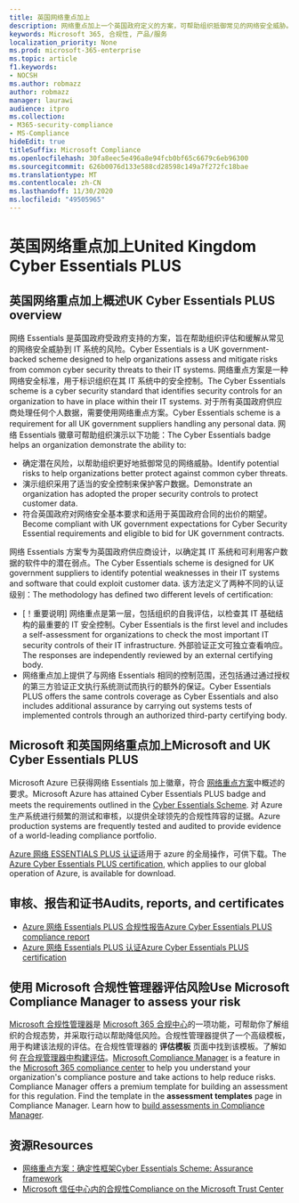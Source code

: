 ```yaml
---
title: 英国网络重点加上
description: 网络重点加上一个英国政府定义的方案，可帮助组织抵御常见的网络安全威胁。
keywords: Microsoft 365, 合规性, 产品/服务
localization_priority: None
ms.prod: microsoft-365-enterprise
ms.topic: article
f1.keywords:
- NOCSH
ms.author: robmazz
author: robmazz
manager: laurawi
audience: itpro
ms.collection:
- M365-security-compliance
- MS-Compliance
hideEdit: true
titleSuffix: Microsoft Compliance
ms.openlocfilehash: 30fa8eec5e496a8e94fcb0bf65c6679c6eb96300
ms.sourcegitcommit: 626b0076d133e588cd28598c149a7f272fc18bae
ms.translationtype: MT
ms.contentlocale: zh-CN
ms.lasthandoff: 11/30/2020
ms.locfileid: "49505965"
---
```

# <a name="united-kingdom-cyber-essentials-plus"></a><span data-ttu-id="81bf1-104">英国网络重点加上</span><span class="sxs-lookup"><span data-stu-id="81bf1-104">United Kingdom Cyber Essentials PLUS</span></span>

## <a name="uk-cyber-essentials-plus-overview"></a><span data-ttu-id="81bf1-105">英国网络重点加上概述</span><span class="sxs-lookup"><span data-stu-id="81bf1-105">UK Cyber Essentials PLUS overview</span></span>

<span data-ttu-id="81bf1-106">网络 Essentials 是英国政府受政府支持的方案，旨在帮助组织评估和缓解从常见的网络安全威胁到 IT 系统的风险。</span><span class="sxs-lookup"><span data-stu-id="81bf1-106">Cyber Essentials is a UK government-backed scheme designed to help organizations assess and mitigate risks from common cyber security threats to their IT systems.</span></span> <span data-ttu-id="81bf1-107">网络重点方案是一种网络安全标准，用于标识组织在其 IT 系统中的安全控制。</span><span class="sxs-lookup"><span data-stu-id="81bf1-107">The Cyber Essentials scheme is a cyber security standard that identifies security controls for an organization to have in place within their IT systems.</span></span> <span data-ttu-id="81bf1-108">对于所有英国政府供应商处理任何个人数据，需要使用网络重点方案。</span><span class="sxs-lookup"><span data-stu-id="81bf1-108">Cyber Essentials scheme is a requirement for all UK government suppliers handling any personal data.</span></span> <span data-ttu-id="81bf1-109">网络 Essentials 徽章可帮助组织演示以下功能：</span><span class="sxs-lookup"><span data-stu-id="81bf1-109">The Cyber Essentials badge helps an organization demonstrate the ability to:</span></span>

- <span data-ttu-id="81bf1-110">确定潜在风险，以帮助组织更好地抵御常见的网络威胁。</span><span class="sxs-lookup"><span data-stu-id="81bf1-110">Identify potential risks to help organizations better protect against common cyber threats.</span></span>
- <span data-ttu-id="81bf1-111">演示组织采用了适当的安全控制来保护客户数据。</span><span class="sxs-lookup"><span data-stu-id="81bf1-111">Demonstrate an organization has adopted the proper security controls to protect customer data.</span></span>
- <span data-ttu-id="81bf1-112">符合英国政府对网络安全基本要求和适用于英国政府合同的出价的期望。</span><span class="sxs-lookup"><span data-stu-id="81bf1-112">Become compliant with UK government expectations for Cyber Security Essential requirements and eligible to bid for UK government contracts.</span></span>

<span data-ttu-id="81bf1-113">网络 Essentials 方案专为英国政府供应商设计，以确定其 IT 系统和可利用客户数据的软件中的潜在弱点。</span><span class="sxs-lookup"><span data-stu-id="81bf1-113">The Cyber Essentials scheme is designed for UK government suppliers to identify potential weaknesses in their IT systems and software that could exploit customer data.</span></span> <span data-ttu-id="81bf1-114">该方法定义了两种不同的认证级别：</span><span class="sxs-lookup"><span data-stu-id="81bf1-114">The methodology has defined two different levels of certification:</span></span>

- <span data-ttu-id="81bf1-115">[！重要说明] 网络重点是第一层，包括组织的自我评估，以检查其 IT 基础结构的最重要的 IT 安全控制。</span><span class="sxs-lookup"><span data-stu-id="81bf1-115">Cyber Essentials is the first level and includes a self-assessment for organizations to check the most important IT security controls of their IT infrastructure.</span></span> <span data-ttu-id="81bf1-116">外部验证正文可独立查看响应。</span><span class="sxs-lookup"><span data-stu-id="81bf1-116">The responses are independently reviewed by an external certifying body.</span></span>
- <span data-ttu-id="81bf1-117">网络重点加上提供了与网络 Essentials 相同的控制范围，还包括通过通过授权的第三方验证正文执行系统测试而执行的额外的保证。</span><span class="sxs-lookup"><span data-stu-id="81bf1-117">Cyber Essentials PLUS offers the same controls coverage as Cyber Essentials and also includes additional assurance by carrying out systems tests of implemented controls through an authorized third-party certifying body.</span></span>

## <a name="microsoft-and-uk-cyber-essentials-plus"></a><span data-ttu-id="81bf1-118">Microsoft 和英国网络重点加上</span><span class="sxs-lookup"><span data-stu-id="81bf1-118">Microsoft and UK Cyber Essentials PLUS</span></span>

<span data-ttu-id="81bf1-119">Microsoft Azure 已获得网络 Essentials 加上徽章，符合 [网络重点方案](https://go.microsoft.com/fwlink/p/?linkid=2099398)中概述的要求。</span><span class="sxs-lookup"><span data-stu-id="81bf1-119">Microsoft Azure has attained Cyber Essentials PLUS badge and meets the requirements outlined in the [Cyber Essentials Scheme](https://go.microsoft.com/fwlink/p/?linkid=2099398).</span></span> <span data-ttu-id="81bf1-120">对 Azure 生产系统进行频繁的测试和审核，以提供全球领先的合规性阵容的证据。</span><span class="sxs-lookup"><span data-stu-id="81bf1-120">Azure production systems are frequently tested and audited to provide evidence of a world-leading compliance portfolio.</span></span>

<span data-ttu-id="81bf1-121">[Azure 网络 ESSENTIALS PLUS 认证](https://aka.ms/AzureCyberEPlusCert)适用于 azure 的全局操作，可供下载。</span><span class="sxs-lookup"><span data-stu-id="81bf1-121">The [Azure Cyber Essentials PLUS certification](https://aka.ms/AzureCyberEPlusCert), which applies to our global operation of Azure, is available for download.</span></span>

## <a name="audits-reports-and-certificates"></a><span data-ttu-id="81bf1-122">审核、报告和证书</span><span class="sxs-lookup"><span data-stu-id="81bf1-122">Audits, reports, and certificates</span></span>

- [<span data-ttu-id="81bf1-123">Azure 网络 Essentials PLUS 合规性报告</span><span class="sxs-lookup"><span data-stu-id="81bf1-123">Azure Cyber Essentials PLUS compliance report</span></span>](https://aka.ms/AzureCyberEPlusReport)
- [<span data-ttu-id="81bf1-124">Azure 网络 Essentials PLUS 认证</span><span class="sxs-lookup"><span data-stu-id="81bf1-124">Azure Cyber Essentials PLUS certification</span></span>](https://aka.ms/AzureCyberEPlusCert)

## <a name="use-microsoft-compliance-manager-to-assess-your-risk"></a><span data-ttu-id="81bf1-125">使用 Microsoft 合规性管理器评估风险</span><span class="sxs-lookup"><span data-stu-id="81bf1-125">Use Microsoft Compliance Manager to assess your risk</span></span>

<span data-ttu-id="81bf1-p105">[Microsoft 合规性管理器](https://docs.microsoft.com/microsoft-365/compliance/compliance-manager)是 [Microsoft 365 合规中心](https://docs.microsoft.com/microsoft-365/compliance/microsoft-365-compliance-center)的一项功能，可帮助你了解组织的合规态势，并采取行动以帮助降低风险。合规性管理器提供了一个高级模板，用于构建该法规的评估。在合规性管理器的 **评估模板** 页面中找到该模板。了解如何 [在合规管理器中构建评估](https://docs.microsoft.com/microsoft-365/compliance/compliance-manager-assessments)。</span><span class="sxs-lookup"><span data-stu-id="81bf1-p105">[Microsoft Compliance Manager](https://docs.microsoft.com/microsoft-365/compliance/compliance-manager) is a feature in the [Microsoft 365 compliance center](https://docs.microsoft.com/microsoft-365/compliance/microsoft-365-compliance-center) to help you understand your organization's compliance posture and take actions to help reduce risks. Compliance Manager offers a premium template for building an assessment for this regulation. Find the template in the **assessment templates** page in Compliance Manager. Learn how to [build assessments in Compliance Manager](https://docs.microsoft.com/microsoft-365/compliance/compliance-manager-assessments).</span></span>

## <a name="resources"></a><span data-ttu-id="81bf1-130">资源</span><span class="sxs-lookup"><span data-stu-id="81bf1-130">Resources</span></span>

- [<span data-ttu-id="81bf1-131">网络重点方案：确定性框架</span><span class="sxs-lookup"><span data-stu-id="81bf1-131">Cyber Essentials Scheme: Assurance framework</span></span>](https://www.cyberaware.gov.uk/cyberessentials/files/assurance-framework.pdf)
- [<span data-ttu-id="81bf1-132">Microsoft 信任中心内的合规性</span><span class="sxs-lookup"><span data-stu-id="81bf1-132">Compliance on the Microsoft Trust Center</span></span>](https://www.microsoft.com/trust-center/compliance/compliance-overview)

